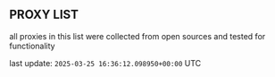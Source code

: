 ## PROXY LIST

all proxies in this list were collected from open sources and tested for functionality

last update: `2025-03-25 16:36:12.098950+00:00` UTC